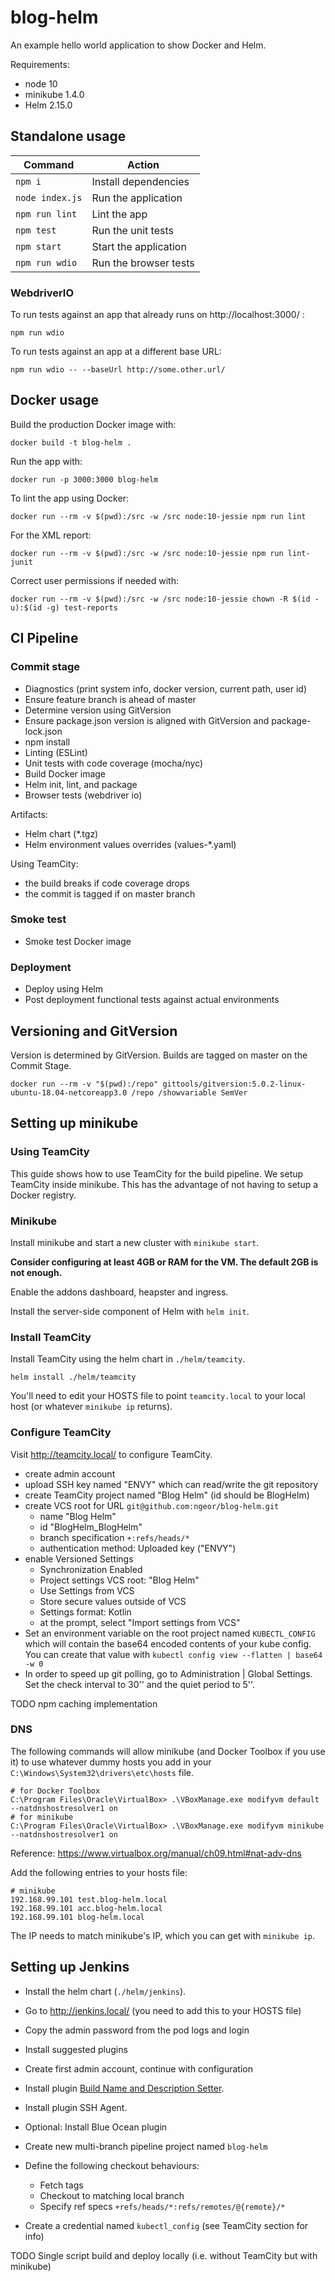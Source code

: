 # blog-helm

An example hello world application to show Docker and Helm.

Requirements:

- node 10
- minikube 1.4.0
- Helm 2.15.0

## Standalone usage

| Command         | Action                |
| --------------- | --------------------- |
| `npm i`         | Install dependencies  |
| `node index.js` | Run the application   |
| `npm run lint`  | Lint the app          |
| `npm test`      | Run the unit tests    |
| `npm start`     | Start the application |
| `npm run wdio`  | Run the browser tests |

### WebdriverIO

To run tests against an app that already runs on http://localhost:3000/ :

```
npm run wdio
```

To run tests against an app at a different base URL:

```
npm run wdio -- --baseUrl http://some.other.url/
```

## Docker usage

Build the production Docker image with:

```
docker build -t blog-helm .
```

Run the app with:

```
docker run -p 3000:3000 blog-helm
```

To lint the app using Docker:

```
docker run --rm -v $(pwd):/src -w /src node:10-jessie npm run lint
```

For the XML report:

```
docker run --rm -v $(pwd):/src -w /src node:10-jessie npm run lint-junit
```

Correct user permissions if needed with:

```
docker run --rm -v $(pwd):/src -w /src node:10-jessie chown -R $(id -u):$(id -g) test-reports
```

## CI Pipeline

### Commit stage

- Diagnostics (print system info, docker version, current path, user id)
- Ensure feature branch is ahead of master
- Determine version using GitVersion
- Ensure package.json version is aligned with GitVersion and package-lock.json
- npm install
- Linting (ESLint)
- Unit tests with code coverage (mocha/nyc)
- Build Docker image
- Helm init, lint, and package
- Browser tests (webdriver io)

Artifacts:

- Helm chart (\*.tgz)
- Helm environment values overrides (values-\*.yaml)

Using TeamCity:

- the build breaks if code coverage drops
- the commit is tagged if on master branch

### Smoke test

- Smoke test Docker image

### Deployment

- Deploy using Helm
- Post deployment functional tests against actual environments

## Versioning and GitVersion

Version is determined by GitVersion. Builds are tagged on master on the Commit
Stage.

```
docker run --rm -v "$(pwd):/repo" gittools/gitversion:5.0.2-linux-ubuntu-18.04-netcoreapp3.0 /repo /showvariable SemVer
```

## Setting up minikube

### Using TeamCity

This guide shows how to use TeamCity for the build pipeline. We setup TeamCity
inside minikube. This has the advantage of not having to setup a Docker
registry.

### Minikube

Install minikube and start a new cluster with `minikube start`.

**Consider configuring at least 4GB or RAM for the VM. The default 2GB is not
enough.**

Enable the addons dashboard, heapster and ingress.

Install the server-side component of Helm with `helm init`.

### Install TeamCity

Install TeamCity using the helm chart in `./helm/teamcity`.

```
helm install ./helm/teamcity
```

You'll need to edit your HOSTS file to point `teamcity.local` to your local host
(or whatever `minikube ip` returns).

### Configure TeamCity

Visit http://teamcity.local/ to configure TeamCity.

- create admin account
- upload SSH key named "ENVY" which can read/write the git repository
- create TeamCity project named "Blog Helm" (id should be BlogHelm)
- create VCS root for URL `git@github.com:ngeor/blog-helm.git`
  - name "Blog Helm"
  - id "BlogHelm_BlogHelm"
  - branch specification `+:refs/heads/*`
  - authentication method: Uploaded key ("ENVY")
- enable Versioned Settings
  - Synchronization Enabled
  - Project settings VCS root: "Blog Helm"
  - Use Settings from VCS
  - Store secure values outside of VCS
  - Settings format: Kotlin
  - at the prompt, select "Import settings from VCS"
- Set an environment variable on the root project named `KUBECTL_CONFIG` which
  will contain the base64 encoded contents of your kube config. You can create
  that value with `kubectl config view --flatten | base64 -w 0`
- In order to speed up git polling, go to Administration | Global Settings. Set
  the check interval to 30'' and the quiet period to 5''.

TODO npm caching implementation

### DNS

The following commands will allow minikube (and Docker Toolbox if you use it) to
use whatever dummy hosts you add in your `C:\Windows\System32\drivers\etc\hosts`
file.

    # for Docker Toolbox
    C:\Program Files\Oracle\VirtualBox> .\VBoxManage.exe modifyvm default --natdnshostresolver1 on
    # for minikube
    C:\Program Files\Oracle\VirtualBox> .\VBoxManage.exe modifyvm minikube --natdnshostresolver1 on

Reference: https://www.virtualbox.org/manual/ch09.html#nat-adv-dns

Add the following entries to your hosts file:

    # minikube
    192.168.99.101 test.blog-helm.local
    192.168.99.101 acc.blog-helm.local
    192.168.99.101 blog-helm.local

The IP needs to match minikube's IP, which you can get with `minikube ip`.

## Setting up Jenkins

- Install the helm chart (`./helm/jenkins`).
- Go to http://jenkins.local/ (you need to add this to your HOSTS file)
- Copy the admin password from the pod logs and login
- Install suggested plugins
- Create first admin account, continue with configuration
- Install plugin
  [Build Name and Description Setter](https://plugins.jenkins.io/build-name-setter).
- Install plugin SSH Agent.
- Optional: Install Blue Ocean plugin
- Create new multi-branch pipeline project named `blog-helm`
- Define the following checkout behaviours:

  - Fetch tags
  - Checkout to matching local branch
  - Specify ref specs `+refs/heads/*:refs/remotes/@{remote}/*`

- Create a credential named `kubectl_config` (see TeamCity section for info)

TODO Single script build and deploy locally (i.e. without TeamCity but with
minikube)
